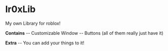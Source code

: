 # Ir0xLib

My own Library for roblox!

**Contains**
-- Customizable Window
-- Buttons (all of them really just have it)


**Extra**
-- You can add your things to it!
